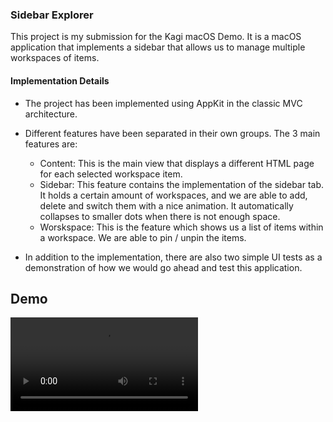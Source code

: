 ### Sidebar Explorer

This project is my submission for the Kagi macOS Demo. It is a macOS application that implements a sidebar that allows us to manage multiple workspaces of items.

#### Implementation Details

- The project has been implemented using AppKit in the classic MVC architecture.
- Different features have been separated in their own groups. The 3 main features are:
  
  - Content: This is the main view that displays a different HTML page for each selected workspace item.
  - Sidebar: This feature contains the implementation of the sidebar tab. It holds a certain amount of workspaces, and we are able to add, delete and switch them with a nice animation. It automatically collapses to smaller dots when there is not enough space.
  - Worskspace: This is the feature which shows us a list of items within a workspace. We are able to pin / unpin the items.
  
- In addition to the implementation, there are also two simple UI tests as a demonstration of how we would go ahead and test this application.

## Demo

<video src="kagi-demo.mp4" controls></video>
